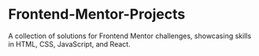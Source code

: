# Frontend-Mentor-Projects
A collection of solutions for Frontend Mentor challenges, showcasing skills in HTML, CSS, JavaScript, and React.

